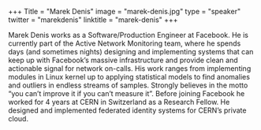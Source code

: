 +++
Title = "Marek Denis"
image = "marek-denis.jpg"
type = "speaker"
twitter = "marekdenis"
linktitle = "marek-denis"
+++

Marek Denis works as a Software/Production Engineer at Facebook. He is currently part of the Active Network Monitoring team, where he spends days (and sometimes nights) designing and implementing systems that can keep up with Facebook’s massive infrastructure and provide clean and actionable signal for network on-calls. His work ranges from implementing modules in Linux kernel up to applying statistical models to find anomalies and outliers in endless streams of samples. Strongly believes in the motto “you can’t improve it if you can’t measure it”. Before joining Facebook he worked for 4 years at CERN in Switzerland as a Research Fellow. He designed and implemented federated identity systems for CERN’s private cloud.
